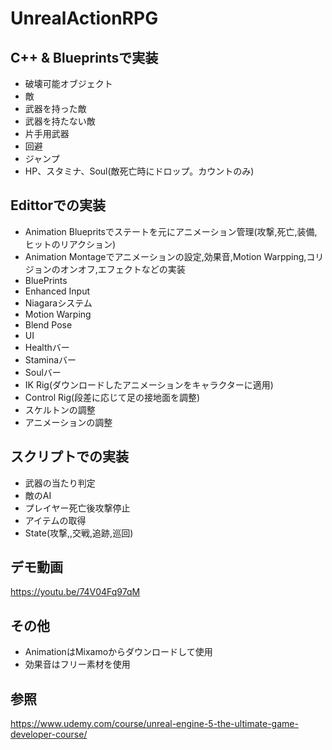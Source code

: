 # UnrealActionRPG
## C++ & Blueprintsで実装
* 破壊可能オブジェクト
* 敵
* 武器を持った敵
* 武器を持たない敵
* 片手用武器
* 回避
* ジャンプ
* HP、スタミナ、Soul(敵死亡時にドロップ。カウントのみ)

## Edittorでの実装
* Animation Bluepritsでステートを元にアニメーション管理(攻撃,死亡,装備,ヒットのリアクション)
* Animation Montageでアニメーションの設定,効果音,Motion Warpping,コリジョンのオンオフ,エフェクトなどの実装
* BluePrints
* Enhanced Input
* Niagaraシステム
* Motion Warping
* Blend Pose
* UI
* Healthバー
* Staminaバー
* Soulバー
* IK Rig(ダウンロードしたアニメーションをキャラクターに適用)
* Control Rig(段差に応じて足の接地面を調整)
* スケルトンの調整
* アニメーションの調整
## スクリプトでの実装
* 武器の当たり判定
* 敵のAI
* プレイヤー死亡後攻撃停止
* アイテムの取得
* State(攻撃,,交戦,追跡,巡回)

## デモ動画
https://youtu.be/74V04Fq97qM

## その他
* AnimationはMixamoからダウンロードして使用
* 効果音はフリー素材を使用

## 参照
https://www.udemy.com/course/unreal-engine-5-the-ultimate-game-developer-course/

